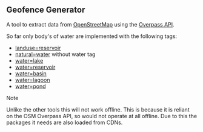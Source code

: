 ## Geofence Generator

A tool to extract data from [OpenStreetMap](https://www.openstreetmap.org/) using the [Overpass API](https://wiki.openstreetmap.org/wiki/Overpass_API).

So far only body's of water are implemented with the following tags:

* [landuse=reservoir](https://wiki.openstreetmap.org/wiki/Tag:landuse=reservoir)
* [natural=water](https://wiki.openstreetmap.org/wiki/Tag:natural%3Dwater) without water tag
* [water=lake](https://wiki.openstreetmap.org/wiki/Tag:water%3Dlake)
* [water=reservoir](https://wiki.openstreetmap.org/wiki/Tag:water%3Dreservoir)
* [water=basin](https://wiki.openstreetmap.org/wiki/Tag:water%3Dbasin)
* [water=lagoon](https://wiki.openstreetmap.org/wiki/Tag:water%3Dlagoon)
* [water=pond](https://wiki.openstreetmap.org/wiki/Tag:water%3Dpond)

> [!NOTE]
> Unlike the other tools this will not work offline. This is because it is reliant on the OSM Overpass API, so would not operate at all offline. Due to this the packages it needs are also loaded from CDNs.
